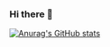 ### Hi there 👋

[![Anurag's GitHub stats](https://github-readme-stats.vercel.app/api?username=gesoges0)](https://github.com/anuraghazra/github-readme-stats)
